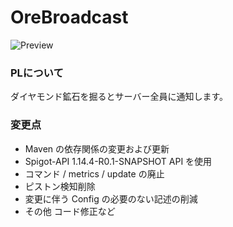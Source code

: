 # OreBroadcast

![Preview](img/logo-ore-broadcast.png)

### PLについて

ダイヤモンド鉱石を掘るとサーバー全員に通知します。


### 変更点

- Maven の依存関係の変更および更新
- Spigot-API 1.14.4-R0.1-SNAPSHOT API を使用
- コマンド / metrics / update の廃止
- ピストン検知削除
- 変更に伴う Config の必要のない記述の削減
- その他 コード修正など
